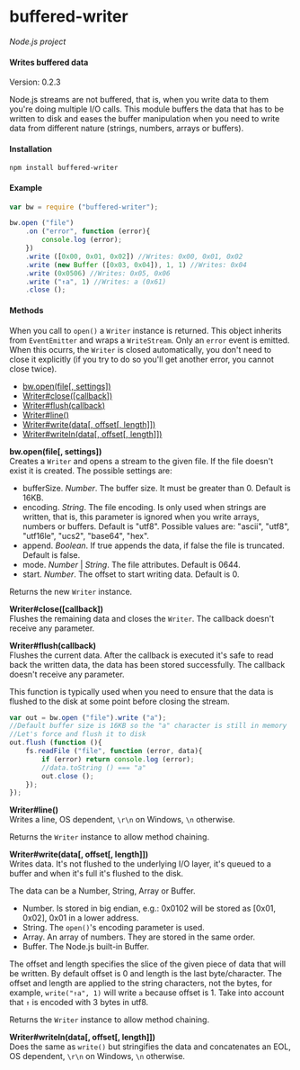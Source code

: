 buffered-writer
===============

_Node.js project_

#### Writes buffered data ####

Version: 0.2.3

Node.js streams are not buffered, that is, when you write data to them you're doing multiple I/O calls. This module buffers the data that has to be written to disk and eases the buffer manipulation when you need to write data from different nature (strings, numbers, arrays or buffers).

#### Installation ####

```
npm install buffered-writer
```

#### Example ####

```javascript
var bw = require ("buffered-writer");

bw.open ("file")
	.on ("error", function (error){
		console.log (error);
	})
	.write ([0x00, 0x01, 0x02]) //Writes: 0x00, 0x01, 0x02
	.write (new Buffer ([0x03, 0x04]), 1, 1) //Writes: 0x04
	.write (0x0506) //Writes: 0x05, 0x06
	.write ("↑a", 1) //Writes: a (0x61)
	.close ();
```

#### Methods ####

When you call to `open()` a `Writer` instance is returned. This object inherits from `EventEmitter` and wraps a `WriteStream`. Only an `error` event is emitted. When this ocurrs, the `Writer` is closed automatically, you don't need to close it explicitly (if you try to do so you'll get another error, you cannot close twice).

- [bw.open(file[, settings])](#open)
- [Writer#close([callback])](#close)
- [Writer#flush(callback)](#flush)
- [Writer#line()](#line)
- [Writer#write(data[, offset[, length]])](#write)
- [Writer#writeln(data[, offset[, length]])](#writeln)

<a name="open"></a>
__bw.open(file[, settings])__  
Creates a `Writer` and opens a stream to the given file. If the file doesn't exist it is created. The possible settings are:

- bufferSize. _Number_. The buffer size. It must be greater than 0. Default is 16KB.
- encoding. _String_. The file encoding. Is only used when strings are written, that is, this parameter is ignored when you write arrays, numbers or buffers. Default is "utf8". Possible values are: "ascii", "utf8", "utf16le", "ucs2", "base64", "hex".
- append. _Boolean_. If true appends the data, if false the file is truncated. Default is false.
- mode. _Number_ | _String_. The file attributes. Default is 0644.
- start. _Number_. The offset to start writing data. Default is 0.

Returns the new `Writer` instance.

<a name="close"></a>
__Writer#close([callback])__  
Flushes the remaining data and closes the `Writer`. The callback doesn't receive any parameter.

<a name="flush"></a>
__Writer#flush(callback)__  
Flushes the current data. After the callback is executed it's safe to read back the written data, the data has been stored successfully. The callback doesn't receive any parameter.

This function is typically used when you need to ensure that the data is flushed to the disk at some point before closing the stream.

```javascript
var out = bw.open ("file").write ("a");
//Default buffer size is 16KB so the "a" character is still in memory
//Let's force and flush it to disk
out.flush (function (){
	fs.readFile ("file", function (error, data){
		if (error) return console.log (error);
		//data.toString () === "a"
		out.close ();
	});
});
```

<a name="line"></a>
__Writer#line()__  
Writes a line, OS dependent, `\r\n` on Windows, `\n` otherwise.

Returns the `Writer` instance to allow method chaining.

<a name="write"></a>
__Writer#write(data[, offset[, length]])__  
Writes data. It's not flushed to the underlying I/O layer, it's queued to a buffer and when it's full it's flushed to the disk.

The data can be a Number, String, Array or Buffer.
- Number. Is stored in big endian, e.g.: 0x0102  will be stored as [0x01, 0x02], 0x01 in a lower address.
- String. The `open()`'s encoding parameter is used.
- Array. An array of numbers. They are stored in the same order.
- Buffer. The Node.js built-in Buffer.

The offset and length specifies the slice of the given piece of data that will be written. By default offset is 0 and length is the last byte/character. The offset and length are applied to the string characters, not the bytes, for example, `write("↑a", 1)` will write `a` because offset is 1. Take into account that `↑` is encoded with 3 bytes in utf8.

Returns the `Writer` instance to allow method chaining.

<a name="writeln"></a>
__Writer#writeln(data[, offset[, length]])__  
Does the same as `write()` but stringifies the data and concatenates an EOL, OS dependent, `\r\n` on Windows, `\n` otherwise.
